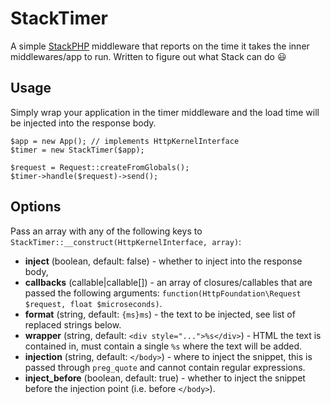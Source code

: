 # StackTimer

A simple [StackPHP][stackphp] middleware that reports on the time it takes the
inner middlewares/app to run. Written to figure out what Stack can do :smiley:

## Usage

Simply wrap your application in the timer middleware and the load time will be
injected into the response body.

    $app = new App(); // implements HttpKernelInterface
    $timer = new StackTimer($app);

    $request = Request::createFromGlobals();
    $timer->handle($request)->send();

## Options

Pass an array with any of the following keys to
`StackTimer::__construct(HttpKernelInterface, array)`:

-   **inject** (boolean, default: false) - whether to inject into the response
    body,
-   **callbacks** (callable|callable[]) - an array of closures/callables that
    are passed the following arguments:
    `function(HttpFoundation\Request $request, float $microseconds)`.
-   **format** (string, default: `{ms}ms`) - the text to be injected, see list of
    replaced strings below.
-   **wrapper** (string, default: `<div style="...">%s</div>`) - HTML the text
    is contained in, must contain a single `%s` where the text will be added.
-   **injection** (string, default: `</body>`) - where to inject the snippet,
    this is passed through `preg_quote` and cannot contain regular expressions.
-   **inject_before** (boolean, default: true) - whether to inject the snippet
    before the injection point (i.e. before `</body>`).

[stackphp]: http://stackphp.org/
